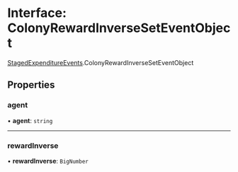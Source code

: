 # Interface: ColonyRewardInverseSetEventObject

[StagedExpenditureEvents](../modules/StagedExpenditureEvents.md).ColonyRewardInverseSetEventObject

## Properties

### agent

• **agent**: `string`

___

### rewardInverse

• **rewardInverse**: `BigNumber`
